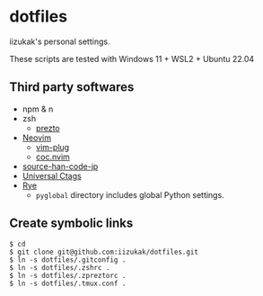# dotfiles

iizukak's personal settings.

These scripts are tested with Windows 11 + WSL2 + Ubuntu 22.04

## Third party softwares

- npm & n
- zsh
  - [prezto](https://github.com/sorin-ionescu/prezto)
- [Neovim](https://github.com/neovim/neovim)
  - [vim-plug](https://github.com/junegunn/vim-plug)
  - [coc.nvim](https://github.com/neoclide/coc.nvim)
- [source-han-code-jp](https://github.com/adobe-fonts/source-han-code-jp)
- [Universal Ctags](https://github.com/universal-ctags/ctags)
- [Rye](https://github.com/mitsuhiko/rye)
  - `pyglobal` directory includes global Python settings.

## Create symbolic links

```
$ cd
$ git clone git@github.com:iizukak/dotfiles.git
$ ln -s dotfiles/.gitconfig .
$ ln -s dotfiles/.zshrc .
$ ln -s dotfiles/.zpreztorc .
$ ln -s dotfiles/.tmux.conf .
```
